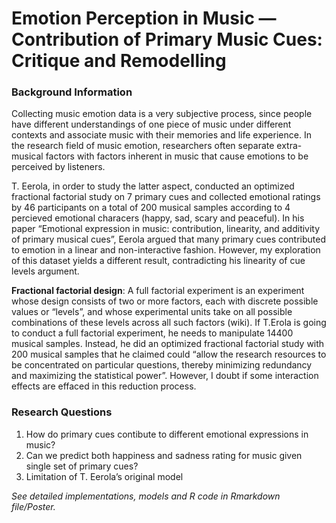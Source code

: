 # Emotion Perception in Music — Contribution of Primary Music Cues: Critique and Remodelling
### Background Information

  Collecting music emotion data is a very subjective process, since people have different understandings of one piece of music under
different contexts and associate music with their memories and life experience. In the research field of music emotion, researchers
often separate extra-musical factors with factors inherent in music that cause emotions to be perceived by listeners.

T. Eerola, in order to study the latter aspect, conducted an optimized fractional factorial study on 7 primary cues and collected
emotional ratings by 46 participants on a total of 200 musical samples according to 4 percieved emotional characers (happy, sad,
scary and peaceful). In his paper “Emotional expression in music: contribution, linearity, and additivity of primary musical cues”, Eerola
argued that many primary cues contributed to emotion in a linear and non-interactive fashion. However, my exploration of this dataset
yields a different result, contradicting his linearity of cue levels argument.

**Fractional factorial design**: A full factorial experiment is an experiment whose design consists of two or more factors, each with
discrete possible values or “levels”, and whose experimental units take on all possible combinations of these levels across all such
factors (wiki). If T.Erola is going to conduct a full factorial experiment, he needs to manipulate 14400 musical samples. Instead, he did an optimized fractional factorial study with 200 musical samples that he claimed could “allow the
research resources to be concentrated on particular questions, thereby minimizing redundancy and maximizing the statistical power”.
However, I doubt if some interaction effects are effaced in this reduction process.

### Research Questions

1. How do primary cues contibute to different emotional expressions in music?
2. Can we predict both happiness and sadness rating for music given single set of primary cues?
3. Limitation of T. Eerola’s original model

*See detailed implementations, models and R code in Rmarkdown file/Poster.*

